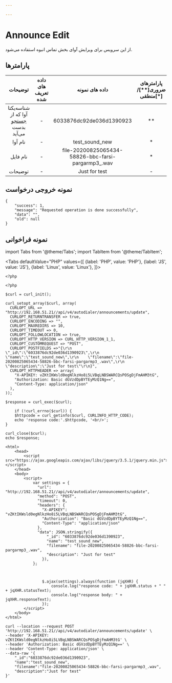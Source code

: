 ```yaml
---

---
```

# Announce Edit

از این سرویس برای ویرایش آوای بخش تماس انبوه استفاده می‌شود.

## پارامتر‌ها
|                توضیحات               | داده های تعریف شده |                   داده های نمونه                   | پارامترهای ضروری[**]/منطقی[*] |  پارامترها  |
|:------------------------------------:|:------------------:|:--------------------------------------------------:|:----------------------:|:-----------:|
| شناسه‌یکتا آوا که از [جستجو](/docs/api/autodialer_api/announcement/announcement_search) بدست می‌آید |          -         |              6033876dc92de036d1390923              |           **           |     id_     |
|                نام آوا               |          -         |                   test_sound_new                   |            *           |     name    |
|               نام فایل               |          -         | file-20200825065434-58826-bbc-farsi-pargarmp3_.wav |            *           |   filename  |
|                توضیحات               |          -         |                    Just for test                   |            -           | description |

## نمونه خروجی درخواست

```shell
{
    "success": 1,
    "message": "Requested operation is done successfully",
    "data": "",
    "old": null
}
```


## نمونه فراخوانی

import Tabs from '@theme/Tabs';
import TabItem from '@theme/TabItem';

<Tabs
    defaultValue="PHP"
    values={[
        {label: 'PHP', value: 'PHP'},
        {label: 'JS', value: 'JS'},
		{label: 'Linux', value: 'Linux'},
    ]}>
<TabItem value="PHP">


	<?php

	<?php

	$curl = curl_init();

	curl_setopt_array($curl, array(
	  CURLOPT_URL => "http://192.168.51.21//api/v4/autodialer/announcements/update",
	  CURLOPT_RETURNTRANSFER => true,
	  CURLOPT_ENCODING => "",
	  CURLOPT_MAXREDIRS => 10,
	  CURLOPT_TIMEOUT => 0,
	  CURLOPT_FOLLOWLOCATION => true,
	  CURLOPT_HTTP_VERSION => CURL_HTTP_VERSION_1_1,
	  CURLOPT_CUSTOMREQUEST => "POST",
	  CURLOPT_POSTFIELDS =>"{\r\n    \"_id\":\"6033876dc92de036d1390923\",\r\n    \"name\":\"test_sound_new\",\r\n    \"filename\":\"file-20200825065434-58826-bbc-farsi-pargarmp3_.wav\",\r\n    \"description\":\"Just for test\"\r\n}",
	  CURLOPT_HTTPHEADER => array(
		"X-APIKEY: vZKtIKWsld0egNlkzHo8i5LVBqLNBSWARCQsPOSgDjFmAHM3tG",
		"Authorization: Basic dGVzdDpBYTEyMzQ1Ng==",
		"Content-Type: application/json"
	  ),
	));

	$response = curl_exec($curl);

		if (!curl_errno($curl)) {
		$httpcode = curl_getinfo($curl, CURLINFO_HTTP_CODE);
		echo 'response code:'.$httpcode, '<br/>';
	}

	curl_close($curl);
	echo $response;


</TabItem>
<TabItem value="JS">

	
	<html>
		<head>
			<script src="https://ajax.googleapis.com/ajax/libs/jquery/3.5.1/jquery.min.js"></script>
		</head>
		<body>
			<script>
				var settings = {
				  "url": "http://192.168.51.21//api/v4/autodialer/announcements/update",
				  "method": "POST",
				  "timeout": 0,
				  "headers": {
					"X-APIKEY": "vZKtIKWsld0egNlkzHo8i5LVBqLNBSWARCQsPOSgDjFmAHM3tG",
					"Authorization": "Basic dGVzdDpBYTEyMzQ1Ng==",
					"Content-Type": "application/json"
				  },
				  "data": JSON.stringify({
					  "_id": "6033876dc92de036d1390923",
					  "name": "test_sound_new",
					  "filename": "file-20200825065434-58826-bbc-farsi-pargarmp3_.wav",
					  "description": "Just for test"
					}),
				};



					$.ajax(settings).always(function (jqXHR) {
						console.log("response code: " + jqXHR.status + " " + jqXHR.statusText);
						console.log("response body: " + jqXHR.responseText);
					});
			</script>
		</body>
	</html>
	

</TabItem>
<TabItem value="Linux">

	curl --location --request POST 'http://192.168.51.21//api/v4/autodialer/announcements/update' \
	--header 'X-APIKEY: vZKtIKWsld0egNlkzHo8i5LVBqLNBSWARCQsPOSgDjFmAHM3tG' \
	--header 'Authorization: Basic dGVzdDpBYTEyMzQ1Ng==' \
	--header 'Content-Type: application/json' \
	--data-raw '{
		"_id":"6033876dc92de036d1390923",
		"name":"test_sound_new",
		"filename":"file-20200825065434-58826-bbc-farsi-pargarmp3_.wav",
		"description":"Just for test"
	}'
	
</TabItem>
</Tabs>

